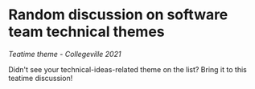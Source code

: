 # Random discussion on software team technical themes

*Teatime theme - Collegeville 2021*


Didn't see your technical-ideas-related theme on the list?  Bring it to this teatime discussion!
